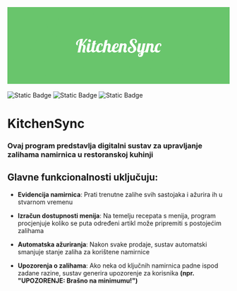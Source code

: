![KitcheSync logo](./KitchenSync.png)

![Static Badge](https://img.shields.io/badge/:badgeContent)
![Static Badge](https://img.shields.io/badge/:badgeContent)
![Static Badge](https://img.shields.io/badge/:badgeContent)


# KitchenSync

### Ovaj program predstavlja digitalni sustav za upravljanje zalihama namirnica u restoranskoj kuhinji

## Glavne funkcionalnosti uključuju:

- **Evidencija namirnica**: Prati trenutne zalihe svih sastojaka i ažurira ih u stvarnom vremenu

- **Izračun dostupnosti menija**: Na temelju recepata s menija, program procjenjuje koliko se puta određeni artikl može pripremiti s postojećim zalihama

- **Automatska ažuriranja**: Nakon svake prodaje, sustav automatski smanjuje stanje zaliha za korištene namirnice

- **Upozorenja o zalihama**: Ako neka od ključnih namirnica padne ispod zadane razine, sustav generira upozorenje za korisnika **(npr. "UPOZORENJE: Brašno na minimumu!")**
